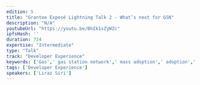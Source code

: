 ```yaml
---
edition: 5
title: "Grantee Exposé Lightning Talk 2 - What’s next for GSN"
description: "N/A"
youtubeUrl: "https://youtu.be/BhIk1sZyWZc"
ipfsHash: ''
duration: 724
expertise: "Intermediate"
type: "Talk"
track: "Developer Experience"
keywords: ['Gas',' gas station network',' mass adoption',' adoption',' defi',' technical']
tags: ['Developer Experience']
speakers: ['Liraz Siri']
---
```

